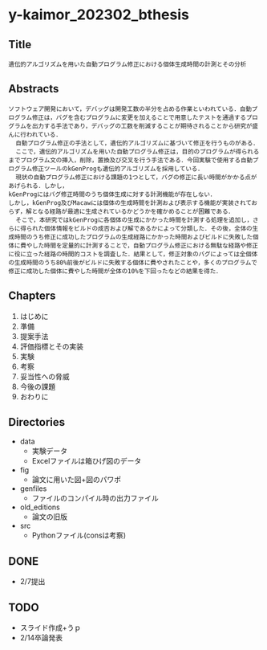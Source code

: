 # y-kaimor_202302_bthesis
## Title
```
遺伝的アルゴリズムを用いた自動プログラム修正における個体生成時間の計測とその分析
```
## Abstracts
```
ソフトウェア開発において，デバッグは開発工数の半分を占める作業といわれている．自動プログラム修正は，バグを含むプログラムに変更を加えることで用意したテストを通過するプログラムを出力する手法であり，デバッグの工数を削減することが期待されることから研究が盛んに行われている．
  自動プログラム修正の手法として，遺伝的アルゴリズムに基づいて修正を行うものがある．
  ここで，遺伝的アルゴリズムを用いた自動プログラム修正は，目的のプログラムが得られるまでプログラム文の挿入，削除，置換及び交叉を行う手法である．今回実験で使用する自動プログラム修正ツールのkGenProgも遺伝的アルゴリズムを採用している．
  現状の自動プログラム修正における課題の1つとして，バグの修正に長い時間がかかる点があげられる．しかし，
kGenProgにはバグ修正時間のうち個体生成に対する計測機能が存在しない．
しかし，kGenProg及びMacawには個体の生成時間を計測および表示する機能が実装されておらず，解となる経路が最適に生成されているかどうかを確かめることが困難である．
  そこで，本研究ではkGenProgに各個体の生成にかかった時間を計測する処理を追加し，さらに得られた個体情報をビルドの成否および解であるかによって分類した．その後，全体の生成時間のうち修正に成功したプログラムの生成経路にかかった時間およびビルドに失敗した個体に費やした時間を定量的に計測することで，自動プログラム修正における無駄な経路や修正に役に立った経路の時間的コストを調査した．結果として，修正対象のバグによっては全個体の生成時間のうち80%前後がビルドに失敗する個体に費やされたことや，多くのプログラムで修正に成功した個体に費やした時間が全体の10%を下回ったなどの結果を得た．
```
## Chapters

1. はじめに
2. 準備
3. 提案手法  
4. 評価指標とその実装
5. 実験
6. 考察
7. 妥当性への脅威
8. 今後の課題
9. おわりに

## Directories
- data
  - 実験データ
  - Excelファイルは箱ひげ図のデータ
- fig
  - 論文に用いた図+図のパワポ
- genfiles
  - ファイルのコンパイル時の出力ファイル
- old_editions
  - 論文の旧版
- src
  - Pythonファイル(consは考察)

## DONE
- 2/7提出

## TODO
- スライド作成+うｐ
- 2/14卒論発表